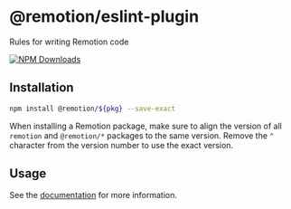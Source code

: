 # @remotion/eslint-plugin
 
Rules for writing Remotion code
 
[![NPM Downloads](https://img.shields.io/npm/dm/eslint-plugin.svg?style=flat&color=black&label=Downloads)](https://npmcharts.com/compare/eslint-plugin?minimal=true)
 
## Installation
 
```bash
npm install @remotion/${pkg} --save-exact
```
 
When installing a Remotion package, make sure to align the version of all `remotion` and `@remotion/*` packages to the same version.
Remove the `^` character from the version number to use the exact version.
 
## Usage
 
See the [documentation](https://www.remotion.dev/docs/brownfield#install-the-eslint-plugin) for more information.
